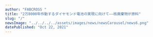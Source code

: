 ```yaml
---
author: "FABCROSS "
title: "2万8000年作動するダイヤモンド電池の実現に向けて——核廃棄物が原料"
slug: "/"
newsImage: "../../../../assets/images/news/newsCarousel/news6.png"
datePublished: "Oct 22, 2021"
---
```

